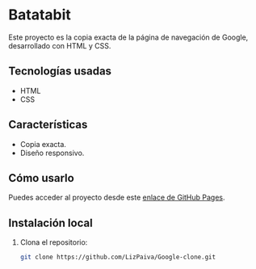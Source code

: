 # Batatabit

Este proyecto es la copia exacta de la página de navegación de Google, desarrollado con HTML y CSS.

## Tecnologías usadas
- HTML
- CSS

## Características
- Copia exacta.
- Diseño responsivo.

## Cómo usarlo
Puedes acceder al proyecto desde este [enlace de GitHub Pages](https://lizpaiva.github.io/Google-clone/).

## Instalación local
1. Clona el repositorio:
   ```bash
   git clone https://github.com/LizPaiva/Google-clone.git


